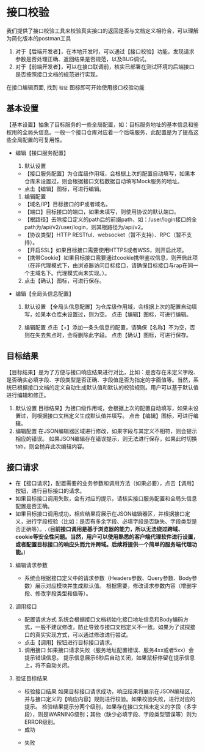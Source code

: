 # 接口校验
我们提供了接口校验工具来校验真实接口的返回是否与文档定义相符合，可以理解为简化版本的postman工具

1. 对于【后端开发者】，在本地开发时，可以通过【接口校验】功能，发现请求参数是否处理正确、返回结果是否规范，以及BUG调试。
2. 对于【前端开发者】，可以在接口联调前，核实已部署在测试环境的后端接口是否按照接口文档的规范进行实现。

在接口编辑页面, 找到 `验证` 图标即可开始使用接口校验功能

<code src="./component/entrance_zh.tsx" inline=true></code>

## 基本设置

【基本设置】抽象了目标服务的一些全局配置，如：目标服务地址的基本信息和鉴权用的全局头信息。一般一个接口仓库对应着一个后端服务，此配置是为了提高这些全局配置的可复用性。

* 编辑【接口服务配置】
    1. 默认设置
    - 【接口服务配置】为仓库级作用域，会根据上次的配置自动填写，如果本仓库未设置过，则会根据接口文档数据自动填写Mock服务的地址。
    - 点击【编辑】图标，可进行编辑。
    <code src="./component/server_setting_zh.tsx" inline=true></code>
    1. 编辑配置
    * 【域名/IP】目标接口的IP或者域名。
    * 【端口】目标接口的端口，如果未填写，则使用协议的默认端口。
    * 【根路径】去除接口定义的path后的前缀path，如：/user/login接口的全path为/api/v2/user/login，则其根路径为/api/v2。
    * 【协议类型】HTTP RESTful、websocket（暂不支持）、RPC（暂不支持）。
    * 【开启SSL】如果目标接口需要使用HTTPS或者WSS，则开启此项。
    * 【携带Cookie】如果目标接口需要通过cookie携带鉴权信息，则开启此项（在非代理模式下，由浏览器访问目标接口，请确保目标接口与rap在同一个主域名下。代理模式尚未实现。）。

    2. 点击【确认】图标，可进行保存。

    <code src="./component/basic_settings_zh.tsx" inline=true></code>

* 编辑【全局头信息配置】
    1. 默认设置
    【全局头信息配置】为仓库级作用域，会根据上次的配置自动填写，如果本仓库未设置过，则为空。
点击【编辑】图标，可进行编辑。
    <code src="./component/global_header_setting_zh.tsx" inline=true></code>

    2. 编辑配置
    点击【+】添加一条头信息的配置，请确保【名称】不为空，否则在失去焦点时，会将删除此字段。
点击【确认】图标，可进行保存。
    <code src="./component/edit_global_header_zh.tsx" inline=true></code>

## 目标结果
【目标结果】是为了方便与接口响应结果进行对比，比如：是否存在未定义字段、是否确实必填字段、字段类型是否正确、字段值是否为指定的字面值等。当然，系统已根据接口文档的定义自动生成默认值和默认的校验规则。用户可以基于默认值进行编辑和修正。
1. 默认设置
    目标结果】为接口级作用域，会根据上次的配置自动填写，如果未设置过，则根据接口文档定义生成默认值并填写。
    点击【编辑】图标，可进行编辑。
    <code src="./component/target_result_zh.tsx" inline=true></code>
2. 编辑配置
    在JSON编辑器区域进行修改，如果字段与其定义不相符，则会提示相应的错误。
如果JSON编辑存在错误提示，则无法进行保存，如果此时切换tab，则会抛弃此次编辑内容。
    <code src="./component/edit_target_result_zh.tsx" inline=true></code>

## 接口请求

* 在【接口请求】，配置需要的业务参数和调用方法（如果必要），点击【调用】按钮，进行目标接口的请求。
* 如果目标接口调用失败，会有对应的提示，请核实接口服务配置和全局头信息配置是否正确。
* 如果目标接口调用成功，相应结果将展示在JSON编辑器区，并根据接口定义，进行字段校验（比如：是否有多余字段、必填字段是否缺失、字段类型是否正确等）。.
(**目前接口调用是基于浏览器的能力，所以无法绕过跨域、cookie等安全性问题。当然，用户可以使用熟悉的客户端代理软件进行设置，或者配置目标接口的响应头而允许跨域。后续将提供一个简单的服务端代理功能。**)

1. 编辑请求参数
   * 系统会根据接口定义中的请求参数（Headers参数、Query参数、Body参数）展示对应模块并生成默认值。
根据需要，修改请求参数内容（增删字段、修改字段类型和值等）。
    <code src="./component/query_zh.tsx" inline=true></code>

1. 调用接口
    * 配置请求方式
     系统会根据接口文档初始化接口地址信息和Body编码方式，一般不建议修改，防止导致与接口文档定义不一致。如果为了试探接口的真实实现方式，可以通过修改进行尝试。
    * 点击【调用】按钮进行目标接口请求。
    <code src="./component/post_request_zh.tsx" inline=true></code>

    1. 调用接口
    如果接口请求失败（服务地址配置错误、服务4xx或者5xx）会提示错误信息。
提示信息展示6秒后自动关闭，如果鼠标停留在提示信息上，将不自动关闭。
    <code src="./component/post_request_failed_zh.tsx" inline=true></code>

2. 验证目标结果
   * 校验接口结果 如果目标接口请求成功，响应结果将展示在JSON编辑区，并与接口定义的【响应内容】规则进行校验。如果校验失败，进行对应的提示。
   检验结果提示分两个级别，如果存在接口文档未定义的字段（多字段），则是WARNING级别；其他（缺少必填字段、字段类型错误等）则为ERROR级别。
   * 成功

    <code src="./component/result_validate_success_zh.tsx" inline=true></code>
   * 失败


    <code src="./component/result_validate_fail_zh.tsx" inline=true></code>